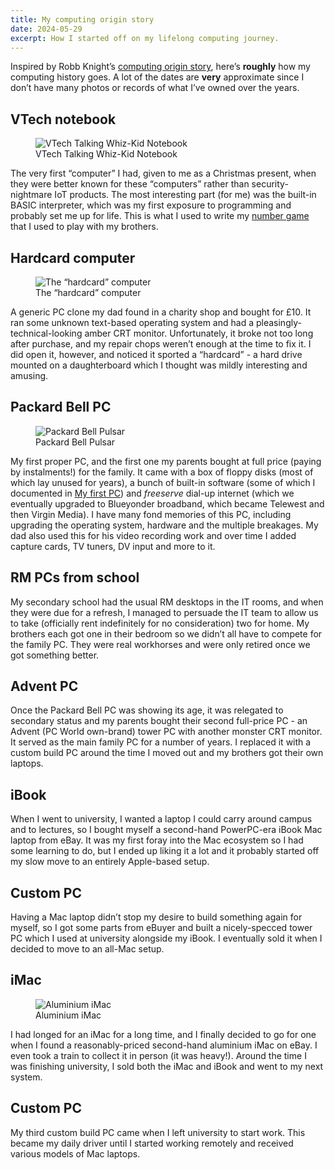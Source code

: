 ```yaml
---
title: My computing origin story
date: 2024-05-29
excerpt: How I started off on my lifelong computing journey.
---
```


Inspired by Robb Knight’s [computing origin story](https://rknight.me/blog/my-computing-origin-story/), here’s **roughly** how my computing history goes. A lot of the dates are **very** approximate since I don’t have many photos or records of what I’ve owned over the years.

## VTech notebook

<figure>
  <img src="/images/blog/vtech-talking-whiz-kid-notebook.jpg" alt="VTech Talking Whiz-Kid Notebook">
  <figcaption>VTech Talking Whiz-Kid Notebook</figcaption>
</figure>

The very first “computer” I had, given to me as a Christmas present, when they were better known for these “computers” rather than security-nightmare IoT products. The most interesting part (for me) was the built-in BASIC interpreter, which was my first exposure to programming and probably set me up for life. This is what I used to write my [number game](https://github.com/rubenarakelyan/numbergame) that I used to play with my brothers.

## Hardcard computer

<figure>
  <img src="/images/blog/hardcard-computer.jpg" alt="The “hardcard” computer">
  <figcaption>The “hardcard” computer</figcaption>
</figure>

A generic PC clone my dad found in a charity shop and bought for £10. It ran some unknown text-based operating system and had a pleasingly-technical-looking amber CRT monitor. Unfortunately, it broke not too long after purchase, and my repair chops weren’t enough at the time to fix it. I did open it, however, and noticed it sported a “hardcard” - a hard drive mounted on a daughterboard which I thought was mildly interesting and amusing.

## Packard Bell PC

<figure>
  <img src="/images/blog/packard-bell-pulsar-33.jpg" alt="Packard Bell Pulsar">
  <figcaption>Packard Bell Pulsar</figcaption>
</figure>

My first proper PC, and the first one my parents bought at full price (paying by instalments!) for the family. It came with a box of floppy disks (most of which lay unused for years), a bunch of built-in software (some of which I documented in [My first PC](/blog/2-my-first-pc/)) and *freeserve* dial-up internet (which we eventually upgraded to Blueyonder broadband, which became Telewest and then Virgin Media). I have many fond memories of this PC, including upgrading the operating system, hardware and the multiple breakages. My dad also used this for his video recording work and over time I added capture cards, TV tuners, DV input and more to it.

## RM PCs from school

My secondary school had the usual RM desktops in the IT rooms, and when they were due for a refresh, I managed to persuade the IT team to allow us to take (officially rent indefinitely for no consideration) two for home. My brothers each got one in their bedroom so we didn’t all have to compete for the family PC. They were real workhorses and were only retired once we got something better.

## Advent PC

Once the Packard Bell PC was showing its age, it was relegated to secondary status and my parents bought their second full-price PC - an Advent (PC World own-brand) tower PC with another monster CRT monitor. It served as the main family PC for a number of years. I replaced it with a custom build PC around the time I moved out and my brothers got their own laptops.

## iBook

When I went to university, I wanted a laptop I could carry around campus and to lectures, so I bought myself a second-hand PowerPC-era iBook Mac laptop from eBay. It was my first foray into the Mac ecosystem so I had some learning to do, but I ended up liking it a lot and it probably started off my slow move to an entirely Apple-based setup.

## Custom PC

Having a Mac laptop didn’t stop my desire to build something again for myself, so I got some parts from eBuyer and built a nicely-specced tower PC which I used at university alongside my iBook. I eventually sold it when I decided to move to an all-Mac setup.

## iMac

<figure>
  <img src="/images/blog/imac-aluminium.png" alt="Aluminium iMac">
  <figcaption>Aluminium iMac</figcaption>
</figure>

I had longed for an iMac for a long time, and I finally decided to go for one when I found a reasonably-priced second-hand aluminium iMac on eBay. I even took a train to collect it in person (it was heavy!). Around the time I was finishing university, I sold both the iMac and iBook and went to my next system.

## Custom PC

My third custom build PC came when I left university to start work. This became my daily driver until I started working remotely and received various models of Mac laptops.
